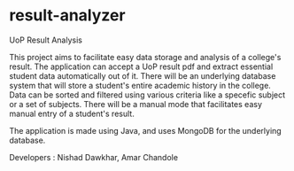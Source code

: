 result-analyzer
===============

UoP Result Analysis

This project aims to facilitate easy data storage and analysis of a college's result. The application can accept a UoP result pdf and extract essential student data automatically out of it. There will be an underlying database system that will store a student's entire academic history in the college. Data can be sorted and filtered using various criteria like a specefic subject or a set of subjects. There will be a manual mode that facilitates easy manual entry of a student's result.  


The application is made using Java, and uses MongoDB for the underlying database. 

Developers : Nishad Dawkhar, Amar Chandole
